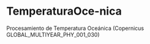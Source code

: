 # TemperaturaOce-nica
Procesamiento de Temperatura Oceánica (Copernicus GLOBAL_MULTIYEAR_PHY_001_030)
